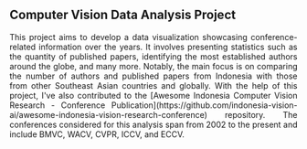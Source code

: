 ## Computer Vision Data Analysis Project 

<p align="justify">This project aims to develop a data visualization showcasing conference-related information over the years. It involves presenting statistics such as the quantity of published papers, identifying the most established authors around the globe, and many more. Notably, the main focus is on comparing the number of authors and published papers from Indonesia with those from other Southeast Asian countries and globally. With the help of this project, I've also contributed to the [Awesome Indonesia Computer Vision Research - Conference Publication](https://github.com/indonesia-vision-ai/awesome-indonesia-vision-research-conference) repository. The conferences considered for this analysis span from 2002 to the present and include BMVC, WACV, CVPR, ICCV, and ECCV.</p>

